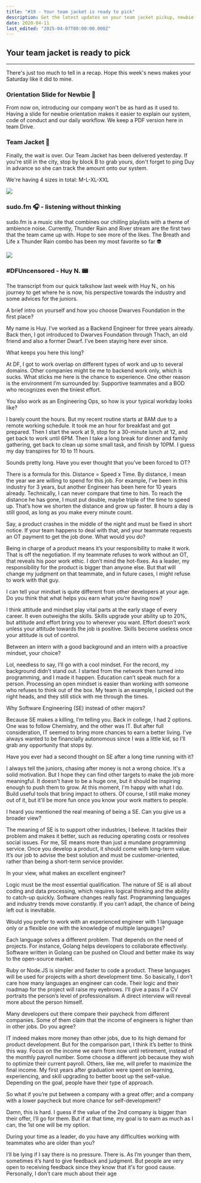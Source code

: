 ```yaml
---
title: "#19 - Your team jacket is ready to pick"
description: Get the latest updates on your team jacket pickup, newbie orientation slides, chill music playlists, and an insightful interview with Backend Engineer Huy N. at Dwarves Foundation.
date: 2020-04-11
last_edited: "2025-04-07T00:00:00.000Z"
---
```


## Your team jacket is ready to pick

---

There's just too much to tell in a recap. Hope this week's news makes your Saturday like it did to mine.

### Orientation Slide for Newbie 🔦

From now on, introducing our company won't be as hard as it used to. Having a slide for newbie orientation makes it easier to explain our system, code of conduct and our daily workflow. We keep a PDF version here in team Drive.

### Team Jacket 🙌

Finally, the wait is over. Our Team Jacket has been delivered yesterday. If you're still in the city, stop by block B to grab yours, don't forget to ping Duy in advance so she can track the amount onto our system.

We're having 4 sizes in total: M-L-XL-XXL

![](assets/notion-image-1744007157416-lvv6u.webp)

### sudo.fm 🎧 - listening without thinking

sudo.fm is a music site that combines our chilling playlists with a theme of ambience noise. Currently, Thunder Rain and River stream are the first two that the team came up with. Hope to see more of the likes. The Breath and Life x Thunder Rain combo has been my most favorite so far 👽

![](assets/notion-image-1744007157818-vs72y.webp)

### #DFUncensored - Huy N. 📟

The transcript from our quick talkshow last week with Huy N., on his journey to get where he is now, his perspective towards the industry and some advices for the juniors.

A brief intro on yourself and how you choose Dwarves Foundation in the first place?

My name is Huy. I’ve worked as a Backend Engineer for three years already. Back then, I got introduced to Dwarves Foundation through Thach, an old friend and also a former Dwarf. I've been staying here ever since.

What keeps you here this long?

At DF, I got to work overlap on different types of work and up to several domains. Other companies might tie me to backend work only, which is sucks. What sticks me here is the chance to experience. One other reason is the environment I’m surrounded by: Supportive teammates and a BOD who recognizes even the tiniest effort.

You also work as an Engineering Ops, so how is your typical workday looks like?

I barely count the hours. But my recent routine starts at 8AM due to a remote working schedule. It took me an hour for breakfast and got prepared. Then I start the work at 9, stop for a 30-minute lunch at 12, and get back to work until 6PM. Then I take a long break for dinner and family gathering, get back to clean up some small task, and finish by 10PM. I guess my day transpires for 10 to 11 hours.

Sounds pretty long. Have you ever thought that you’ve been forced to OT?

There is a formula for this. Distance = Speed x Time. By distance, I mean the year we are willing to spend for this job. For example, I’ve been in this industry for 3 years, but another Engineer has been here for 10 years already. Technically, I can never compare that time to him. To reach the distance he has gone, I must put double, maybe triple of the time to speed up. That’s how we shorten the distance and grow up faster. 8 hours a day is still good, as long as you make every minute count.

Say, a product crashes in the middle of the night and must be fixed in short notice. If your team happens to deal with that, and your teammate requests an OT payment to get the job done. What would you do?

Being in charge of a product means it’s your responsibility to make it work. That is off the negotiation. If my teammate refuses to work without an OT, that reveals his poor work ethic. I don’t mind the hot-fixes. As a leader, my responsibility for the product is bigger than anyone else. But that will change my judgment on that teammate, and in future cases, I might refuse to work with that guy.

I can tell your mindset is quite different from other developers at your age. Do you think that what helps you earn what you’re having now?

I think attitude and mindset play vital parts at the early stage of every career. It even outweighs the skills. Skills upgrade your ability up to 20%, but attitude and effort bring you to wherever you want. Effort doesn’t work unless your attitude towards the job is positive. Skills become useless once your attitude is out of control.

Between an intern with a good background and an intern with a proactive mindset, your choice?

Lol, needless to say, I’ll go with a cool mindset. For the record, my background didn’t stand out. I started from the network then turned into programming, and I made it happen. Education can’t speak much for a person. Processing an open mindset is easier than working with someone who refuses to think out of the box. My team is an example, I picked out the right heads, and they still stick with me through the times.

Why Software Engineering (SE) instead of other majors?

Because SE makes a killing, I’m telling you. Back in college, I had 2 options. One was to follow Chemistry, and the other was IT. But after full consideration, IT seemed to bring more chances to earn a better living. I’ve always wanted to be financially autonomous since I was a little kid, so I’ll grab any opportunity that stops by.

Have you ever had a second thought on SE after a long time running with it?

I always tell the juniors, chasing after money is not a wrong choice. It's a solid motivation. But I hope they can find other targets to make the job more meaningful. It doesn't have to be a huge one, but it should be inspiring enough to push them to grow. At this moment, I'm happy with what I do. Build useful tools that bring impact to others. Of course, I still make money out of it, but it'll be more fun once you know your work matters to people.

I heard you mentioned the real meaning of being a SE. Can you give us a broader view?

The meaning of SE is to support other industries, I believe. It tackles their problem and makes it better, such as reducing operating costs or resolves social issues. For me, SE means more than just a mundane programming service. Once you develop a product, it should come with long-term value. It’s our job to advise the best solution and must be customer-oriented, rather than being a short-term service provider.

In your view, what makes an excellent engineer?

Logic must be the most essential qualification. The nature of SE is all about coding and data processing, which requires logical thinking and the ability to catch-up quickly. Software changes really fast. Programming languages and industry trends move constantly. If you can’t adapt, the chance of being left out is inevitable.

Would you prefer to work with an experienced engineer with 1 language only or a flexible one with the knowledge of multiple languages?

Each language solves a different problem. That depends on the need of projects. For instance, Golang helps developers to collaborate effectively. Software written in Golang can be pushed on Cloud and better make its way to the open-source market.

Ruby or Node.JS is simpler and faster to code a product. These languages will be used for projects with a short development time. So basically, I don’t care how many languages an engineer can code. Their logic and their roadmap for the project will raise my eyebrows. I’ll give a pass if a CV portraits the person’s level of professionalism. A direct interview will reveal more about the person himself.

Many developers out there compare their paycheck from different companies. Some of them claim that the income of engineers is higher than in other jobs. Do you agree?

IT indeed makes more money than other jobs, due to its high demand for product development. But for the comparison part, I think it’s better to think this way. Focus on the income we earn from now until retirement, instead of the monthly payroll number. Some choose a different job because they wish to optimize their current payroll. Others, like me, will prefer to maximize the final income. My first years after graduation were spent on learning, experiencing, and skill upgrading to better boost up the self-value. Depending on the goal, people have their type of approach.

So what if you’re put between a company with a great offer; and a company with a lower paycheck but more chance for self-development?

Damn, this is hard. I guess if the value of the 2nd company is bigger than their offer, I’ll go for them. But if at that time, my goal is to earn as much as I can, the 1st one will be my option.

During your time as a leader, do you have any difficulties working with teammates who are older than you?

I’ll be lying if I say there is no pressure. There is. As I’m younger than them, sometimes it’s hard to give feedback and judgment. But people are very open to receiving feedback since they know that it's for good cause. Personally, I don’t care much about their age
